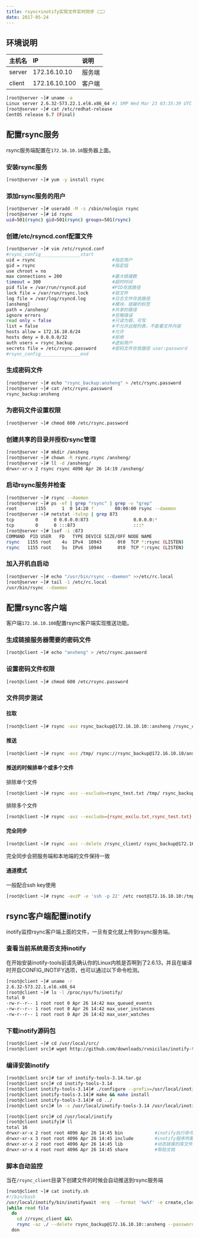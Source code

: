 ```yaml
---
title: rsync+inotify实现文件实时同步（二）
date: 2017-05-24
---
```


## 环境说明

|主机名|IP|说明|
|:--|:--|:--|
|server|172.16.10.10|服务端|
|client|172.16.10.100|客户端|

```bash
[root@server ~]# uname -a
Linux server 2.6.32-573.22.1.el6.x86_64 #1 SMP Wed Mar 23 03:35:39 UTC 2016 x86_64 x86_64 x86_64 GNU/Linux
[root@server ~]# cat /etc/redhat-release 
CentOS release 6.7 (Final)
```

## 配置rsync服务

rsync服务端配置在`172.16.10.10`服务器上面。

### 安装rsync服务

```bash
[root@server ~]# yum -y install rsync
```

### 添加rsync服务的用户

```bash
[root@server ~]# useradd -M -s /sbin/nologin rsync
[root@server ~]# id rsync
uid=501(rsync) gid=501(rsync) groups=501(rsync)
```

### 创建/etc/rsyncd.conf配置文件

```bash
[root@server ~]# vim /etc/rsyncd.conf
#rsync_config_______________start
uid = rsync                             #指定用户
gid = rsync                             #指定组
use chroot = no
max connections = 200                   #最大链接数
timeout = 300                           #超时时间
pid file = /var/run/rsyncd.pid          #PID存放路径
lock file = /var/run/rsync.lock         #锁文件
log file = /var/log/rsyncd.log          #日志文件存放路径
[ansheng]                               #模块，链接的标签
path = /ansheng/                        #共享的路径
ignore errors                           #忽略错误
read only = false                       #只读为假，可写
list = false                            #不允许远程列表，不能看文件内容
hosts allow = 172.16.10.0/24            #允许
hosts deny = 0.0.0.0/32                 #拒绝
auth users = rsync_backup               #虚拟用户
secrets file = /etc/rsync.password      #密码文件存放路径 user:password
#rsync_config_______________end
```

### 生成密码文件

```bash
[root@server ~]# echo "rsync_backup:ansheng" > /etc/rsync.password
[root@server ~]# cat /etc/rsync.password
rsync_backup:ansheng
```

### 为密码文件设置权限

```bash
[root@server ~]# chmod 600 /etc/rsync.password
```

### 创建共享的目录并授权rsync管理

```bash
[root@server ~]# mkdir /ansheng
[root@server ~]# chown -R rsync.rsync /ansheng/
[root@server ~]# ll -d /ansheng/
drwxr-xr-x 2 rsync rsync 4096 Apr 26 14:19 /ansheng/
```

### 启动rsync服务并检查

```bash
[root@server ~]# rsync --daemon
[root@server ~]# ps -ef | grep "rsync" | grep -v "grep"
root       1155      1  0 14:20 ?        00:00:00 rsync --daemon
[root@server ~]# netstat -tulnp | grep 873
tcp        0      0 0.0.0.0:873                 0.0.0.0:*                   LISTEN      1155/rsync          
tcp        0      0 :::873                      :::*                        LISTEN      1155/rsync
[root@server ~]# lsof -i :873
COMMAND  PID USER   FD   TYPE DEVICE SIZE/OFF NODE NAME
rsync   1155 root    4u  IPv4  10943      0t0  TCP *:rsync (LISTEN)
rsync   1155 root    5u  IPv6  10944      0t0  TCP *:rsync (LISTEN)
```

### 加入开机自启动

```bash
[root@server ~]# echo "/usr/bin/rsync --daemon" >>/etc/rc.local
[root@server ~]# tail -1 /etc/rc.local 
/usr/bin/rsync --daemon
```

## 配置rsync客户端

客户端`172.16.10.100`配置rsync客户端实现推送功能。

### 生成链接服务器需要的密码文件

```bash
[root@client ~]# echo "ansheng" > /etc/rsync.password
```

### 设置密码文件权限

```bash
[root@client ~]# chmod 600 /etc/rsync.password 
```

### 文件同步测试

#### 拉取

```bash
[root@client ~]# rsync -avz rsync_backup@172.16.10.10::ansheng /rsync_client/ --password-file=/etc/rsync.password 
```

#### 推送

```bash
[root@client ~]# rsync -avz /tmp/ rsync://rsync_backup@172.16.10.10/ansheng/ --password-file=/etc/rsync.password
```

#### 推送的时候排单个或多个文件

排除单个文件

```bash
[root@client ~]# rsync -avz --exclude=rsync_test.txt /tmp/ rsync_backup@172.16.10.10::ansheng --password-file=/etc/rsync.password
```

排除多个文件

```bash
[root@client ~]# rsync -avz --exclude={rsync_exclu.txt,rsync_test.txt} /tmp/ rsync_backup@172.16.10.10::ansheng  --password-file=/etc/rsync.password
```

#### 完全同步

```bash
[root@client ~]# rsync -avz --delete /rsync_client/ rsync_backup@172.16.10.10::ansheng --password-file=/etc/rsync.password
```

完全同步会把服务端和本地端的文件保持一致

#### 通道模式

一般配合ssh key使用

```bash
[root@client ~]# rsync -avzP -e 'ssh -p 22' /etc root@172.16.10.10:/tmp
```

## rsync客户端配置inotify

inotify监控rsync客户端上面的文件，一旦有变化就上传到rsync服务端。

### 查看当前系统是否支持inotify

在开始安装inotify-tools前请先确认你的Linux内核是否啊到了2.6.13，并且在编译时开启CONFIG_INOTIFY选项，也可以通过以下命令检测。


```bash
[root@client ~]# uname -r
2.6.32-573.22.1.el6.x86_64
[root@client ~]# ls -l /proc/sys/fs/inotify/
total 0
-rw-r--r-- 1 root root 0 Apr 26 14:42 max_queued_events
-rw-r--r-- 1 root root 0 Apr 26 14:42 max_user_instances
-rw-r--r-- 1 root root 0 Apr 26 14:42 max_user_watches
```

### 下载inotify源码包

```bash
[root@client ~]# cd /usr/local/src/
[root@client src]# wget http://github.com/downloads/rvoicilas/inotify-tools/inotify-tools-3.14.tar.gz
```

### 编译安装inotify

```bash
[root@client src]# tar xf inotify-tools-3.14.tar.gz 
[root@client src]# cd inotify-tools-3.14
[root@client inotify-tools-3.14]# ./configure --prefix=/usr/local/inotify-tools-3.14
[root@client inotify-tools-3.14]# make && make install
[root@client inotify-tools-3.14]# cd ../
[root@client src]# ln -s /usr/local/inotify-tools-3.14 /usr/local/inotify
```

```bash
[root@client src]# cd /usr/local/inotify
[root@client inotify]# ll
total 16
drwxr-xr-x 2 root root 4096 Apr 26 14:45 bin			#inotify执行命令（二进制）
drwxr-xr-x 3 root root 4096 Apr 26 14:45 include		#inotify程序所需用的头文件
drwxr-xr-x 2 root root 4096 Apr 26 14:45 lib			#动态链接的库文件
drwxr-xr-x 4 root root 4096 Apr 26 14:45 share			#帮助文档
```

### 脚本自动监控

当在`/rsync_client`目录下创建文件的时候会自动推送到rsync服务端

```bash
[root@client ~]# cat inotify.sh 
#!/bin/bash
/usr/local/inotify/bin/inotifywait -mrq  --format '%w%f' -e create,close_write,delete /rsync_client \
|while read file
  do
    cd //rsync_client &&\
    rsync -az ./ --delete rsync_backup@172.16.10.10::ansheng --password-file=/etc/rsync.password
  don
```
